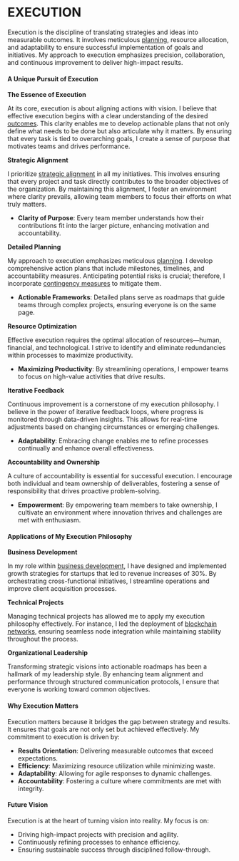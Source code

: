 # EXECUTION

Execution is the discipline of translating strategies and ideas into measurable outcomes. It involves meticulous [planning](../../organizations/parkhealth.md), resource allocation, and adaptability to ensure successful implementation of goals and initiatives. My approach to execution emphasizes precision, collaboration, and continuous improvement to deliver high-impact results.

#### A Unique Pursuit of Execution

**The Essence of Execution**

At its core, execution is about aligning actions with vision. I believe that effective execution begins with a clear understanding of the desired [outcomes](../space/project_blue_book.md). This clarity enables me to develop actionable plans that not only define what needs to be done but also articulate why it matters. By ensuring that every task is tied to overarching goals, I create a sense of purpose that motivates teams and drives performance.

**Strategic Alignment**

I prioritize [strategic alignment](broken-reference) in all my initiatives. This involves ensuring that every project and task directly contributes to the broader objectives of the organization. By maintaining this alignment, I foster an environment where clarity prevails, allowing team members to focus their efforts on what truly matters.

* **Clarity of Purpose**: Every team member understands how their contributions fit into the larger picture, enhancing motivation and accountability.

**Detailed Planning**

My approach to execution emphasizes meticulous [planning](../../organizations/parkhealth.md). I develop comprehensive action plans that include milestones, timelines, and accountability measures. Anticipating potential risks is crucial; therefore, I incorporate [contingency measures](contingency_plans.md) to mitigate them.

* **Actionable Frameworks**: Detailed plans serve as roadmaps that guide teams through complex projects, ensuring everyone is on the same page.

**Resource Optimization**

Effective execution requires the optimal allocation of resources—human, financial, and technological. I strive to identify and eliminate redundancies within processes to maximize productivity.

* **Maximizing Productivity**: By streamlining operations, I empower teams to focus on high-value activities that drive results.

**Iterative Feedback**

Continuous improvement is a cornerstone of my execution philosophy. I believe in the power of iterative feedback loops, where progress is monitored through data-driven insights. This allows for real-time adjustments based on changing circumstances or emerging challenges.

* **Adaptability**: Embracing change enables me to refine processes continually and enhance overall effectiveness.

**Accountability and Ownership**

A culture of accountability is essential for successful execution. I encourage both individual and team ownership of deliverables, fostering a sense of responsibility that drives proactive problem-solving.

* **Empowerment**: By empowering team members to take ownership, I cultivate an environment where innovation thrives and challenges are met with enthusiasm.

#### Applications of My Execution Philosophy

**Business Development**

In my role within [business development](business_development.md), I have designed and implemented growth strategies for startups that led to revenue increases of 30%. By orchestrating cross-functional initiatives, I streamline operations and improve client acquisition processes.

**Technical Projects**

Managing technical projects has allowed me to apply my execution philosophy effectively. For instance, I led the deployment of [blockchain networks](../ai/blockchain_experience.md), ensuring seamless node integration while maintaining stability throughout the process.

**Organizational Leadership**

Transforming strategic visions into actionable roadmaps has been a hallmark of my leadership style. By enhancing team alignment and performance through structured communication protocols, I ensure that everyone is working toward common objectives.

#### Why Execution Matters

Execution matters because it bridges the gap between strategy and results. It ensures that goals are not only set but achieved effectively. My commitment to execution is driven by:

* **Results Orientation**: Delivering measurable outcomes that exceed expectations.
* **Efficiency**: Maximizing resource utilization while minimizing waste.
* **Adaptability**: Allowing for agile responses to dynamic challenges.
* **Accountability**: Fostering a culture where commitments are met with integrity.

#### Future Vision

Execution is at the heart of turning vision into reality. My focus is on:

* Driving high-impact projects with precision and agility.
* Continuously refining processes to enhance efficiency.
* Ensuring sustainable success through disciplined follow-through.
